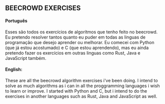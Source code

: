 ## BEECROWD EXERCISES

#### Português

Esses são todos os exercícios de algorítmos que tenho feito no beecrowd. Eu pretendo resolver tantos quanto eu puder em todas as linguas de programação que desejo aprender ou melhorar. Eu comecei com Python (que já estou acostumado) e C (que estou aprendendo), mas eu ainda pretendo fazer os exercícios em outras linguas como Rust, Java e JavaScript também.

#### English:

These are all the beecrowd algorithm exercises i\'ve been doing. I intend to solve as much algorithms as i can in all the proggramming languages i wish to learn or improve. I started with Python and C, but i intend to do the exercises in another languages such as Rust, Java and JavaScript as well.
